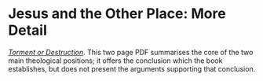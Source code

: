 # Jesus and the Other Place: More Detail

[*Torment or Destruction*](SF_Torment_or_Destruction.pdf).  This two page PDF summarises the core of the two main theological positions; 
it offers the conclusion which the book establishes, but does not present the arguments supporting
that conclusion.
